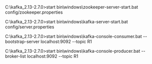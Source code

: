 C:\kafka_2.13-2.7.0>start bin\windows\zookeeper-server-start.bat config/zookeeper.properties

C:\kafka_2.13-2.7.0>start bin\windows\kafka-server-start.bat config/server.properties

C:\kafka_2.13-2.7.0>start bin\windows\kafka-console-consumer.bat --bootstrap-server localhost:9092 --topic R1

C:\kafka_2.13-2.7.0>start bin\windows\kafka-console-producer.bat --broker-list localhost:9092 --topic R1

